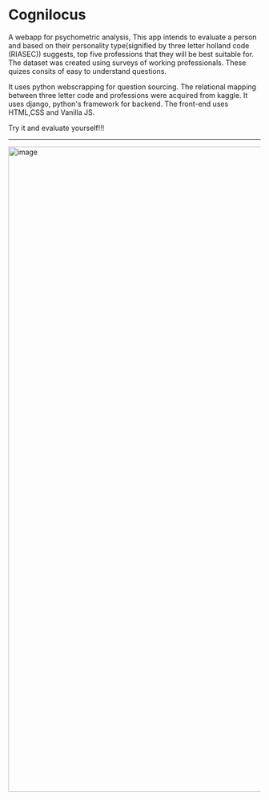 # Cognilocus


A webapp for psychometric analysis, This app intends to evaluate a person and based on their personality type(signified by three letter holland code (RIASEC)) suggests, top five professions that they will be best suitable for. The dataset was created using surveys of working professionals. These quizes consits of easy to understand questions.

It uses python webscrapping for question sourcing. The relational mapping between three letter code and professions were acquired from kaggle.
It uses django, python's framework for backend. The front-end uses HTML,CSS and Vanilla JS.

Try it and evaluate yourself!!!

___


<img width="1280" height="1285" alt="image" src="https://github.com/user-attachments/assets/cfed08ca-1778-417d-916b-09462eb42bf8" />
